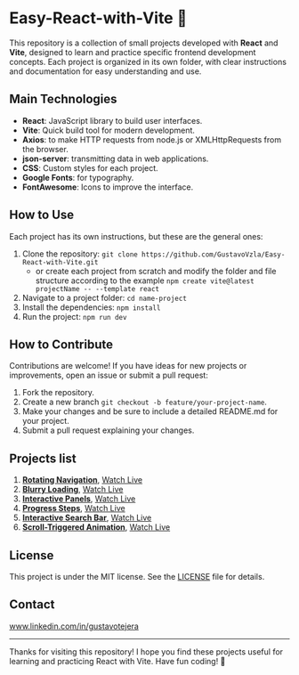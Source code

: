 # Easy-React-with-Vite 🚀

This repository is a collection of small projects developed with **React** and **Vite**, designed to learn and practice specific frontend development concepts. Each project is organized in its own folder, with clear instructions and documentation for easy understanding and use.

## Main Technologies

- **React**: JavaScript library to build user interfaces.
- **Vite**: Quick build tool for modern development.
- **Axios**: to make HTTP requests from node.js or XMLHttpRequests from the browser.
- **json-server**: transmitting data in web applications.
- **CSS**: Custom styles for each project.
- **Google Fonts**: for typography.
- **FontAwesome**: Icons to improve the interface.

## How to Use

Each project has its own instructions, but these are the general ones:

1. Clone the repository: `git clone https://github.com/GustavoVzla/Easy-React-with-Vite.git`
   - or create each project from scratch and modify the folder and file structure according to the example `npm create vite@latest projectName -- --template react`
2. Navigate to a project folder: `cd name-project`
3. Install the dependencies: `npm install`
4. Run the project: `npm run dev`

## How to Contribute

Contributions are welcome! If you have ideas for new projects or improvements, open an issue or submit a pull request:

1. Fork the repository.
2. Create a new branch `git checkout -b feature/your-project-name`.
3. Make your changes and be sure to include a detailed README.md for your project.
4. Submit a pull request explaining your changes.

## Projects list

1. **[Rotating Navigation](rotating-navigation)**, [Watch Live](https://rotating-navigation-zeta.vercel.app/)
2. **[Blurry Loading](blurry-loading)**, [Watch Live](https://blurry-loading-delta.vercel.app/)
3. **[Interactive Panels](interactive-panels)**, [Watch Live](https://interactive-panels.vercel.app/)
4. **[Progress Steps](progress-steps)**, [Watch Live](https://progress-steps-psi.vercel.app/)
5. **[Interactive Search Bar](interactive-search-bar)**, [Watch Live](https://interactive-search-bar.vercel.app/)
6. **[Scroll-Triggered Animation](interactive-search-bar)**, [Watch Live](https://scroll-triggered-animation.vercel.app/)

## License

This project is under the MIT license. See the [LICENSE](LICENSE) file for details.

## Contact

www.linkedin.com/in/gustavotejera

---

Thanks for visiting this repository! I hope you find these projects useful for learning and practicing React with Vite. Have fun coding! 🚀
